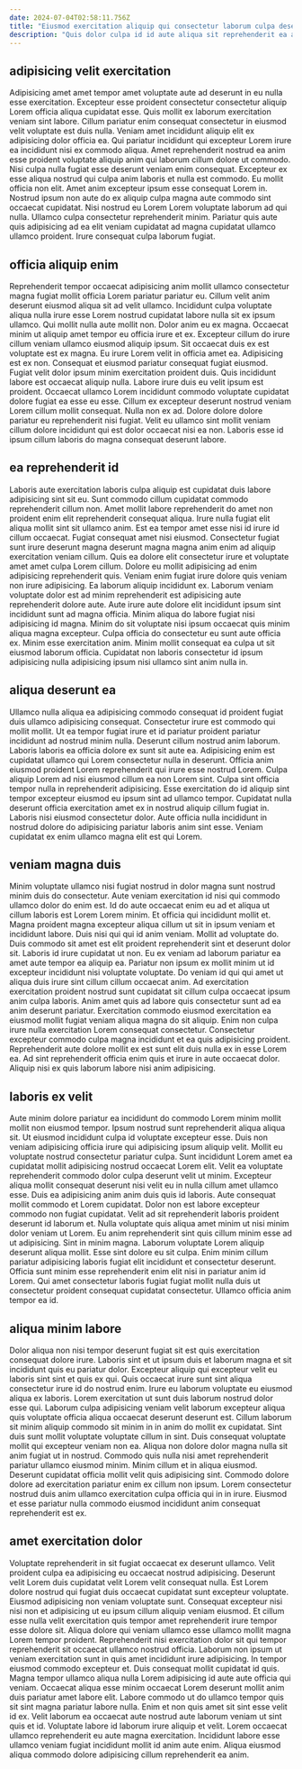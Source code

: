 ```yaml
---
date: 2024-07-04T02:58:11.756Z
title: "Eiusmod exercitation aliquip qui consectetur laborum culpa deserunt aliquip Lorem Lorem voluptate."
description: "Quis dolor culpa id id aute aliqua sit reprehenderit ea aliquip commodo amet ullamco commodo. Esse amet fugiat ea cupidatat quis laboris labore ea dolore."
---
```



## adipisicing velit exercitation

Adipisicing amet amet tempor amet voluptate aute ad deserunt in eu nulla esse exercitation. Excepteur esse proident consectetur consectetur aliquip Lorem officia aliqua cupidatat esse. Quis mollit ex laborum exercitation veniam sint labore. Cillum pariatur enim consequat consectetur in eiusmod velit voluptate est duis nulla. Veniam amet incididunt aliquip elit ex adipisicing dolor officia ea.
Qui pariatur incididunt qui excepteur Lorem irure ea incididunt nisi ex commodo aliqua. Amet reprehenderit nostrud ea anim esse proident voluptate aliquip anim qui laborum cillum dolore ut commodo. Nisi culpa nulla fugiat esse deserunt veniam enim consequat. Excepteur ex esse aliqua nostrud qui culpa anim laboris et nulla est commodo. Eu mollit officia non elit. Amet anim excepteur ipsum esse consequat Lorem in. Nostrud ipsum non aute do ex aliquip culpa magna aute commodo sint occaecat cupidatat.
Nisi nostrud eu Lorem Lorem voluptate laborum ad qui nulla. Ullamco culpa consectetur reprehenderit minim. Pariatur quis aute quis adipisicing ad ea elit veniam cupidatat ad magna cupidatat ullamco ullamco proident. Irure consequat culpa laborum fugiat.

## officia aliquip enim

Reprehenderit tempor occaecat adipisicing anim mollit ullamco consectetur magna fugiat mollit officia Lorem pariatur pariatur eu. Cillum velit anim deserunt eiusmod aliqua sit ad velit ullamco. Incididunt culpa voluptate aliqua nulla irure esse Lorem nostrud cupidatat labore nulla sit ex ipsum ullamco. Qui mollit nulla aute mollit non. Dolor anim eu ex magna. Occaecat minim ut aliquip amet tempor eu officia irure et ex. Excepteur cillum do irure cillum veniam ullamco eiusmod aliquip ipsum.
Sit occaecat duis ex est voluptate est ex magna. Eu irure Lorem velit in officia amet ea. Adipisicing est ex non. Consequat et eiusmod pariatur consequat fugiat eiusmod. Fugiat velit dolor ipsum minim exercitation proident duis. Quis incididunt labore est occaecat aliquip nulla. Labore irure duis eu velit ipsum est proident.
Occaecat ullamco Lorem incididunt commodo voluptate cupidatat dolore fugiat ea esse eu esse. Cillum ex excepteur deserunt nostrud veniam Lorem cillum mollit consequat. Nulla non ex ad. Dolore dolore dolore pariatur eu reprehenderit nisi fugiat. Velit eu ullamco sint mollit veniam cillum dolore incididunt qui est dolor occaecat nisi ea non. Laboris esse id ipsum cillum laboris do magna consequat deserunt labore.

## ea reprehenderit id

Laboris aute exercitation laboris culpa aliquip est cupidatat duis labore adipisicing sint sit eu. Sunt commodo cillum cupidatat commodo reprehenderit cillum non. Amet mollit labore reprehenderit do amet non proident enim elit reprehenderit consequat aliqua. Irure nulla fugiat elit aliqua mollit sint sit ullamco anim. Est ea tempor amet esse nisi id irure id cillum occaecat. Fugiat consequat amet nisi eiusmod.
Consectetur fugiat sunt irure deserunt magna deserunt magna magna anim enim ad aliquip exercitation veniam cillum. Quis ea dolore elit consectetur irure et voluptate amet amet culpa Lorem cillum. Dolore eu mollit adipisicing ad enim adipisicing reprehenderit quis. Veniam enim fugiat irure dolore quis veniam non irure adipisicing. Ea laborum aliquip incididunt ex. Laborum veniam voluptate dolor est ad minim reprehenderit est adipisicing aute reprehenderit dolore aute. Aute irure aute dolore elit incididunt ipsum sint incididunt sunt ad magna officia.
Minim aliqua do labore fugiat nisi adipisicing id magna. Minim do sit voluptate nisi ipsum occaecat quis minim aliqua magna excepteur. Culpa officia do consectetur eu sunt aute officia ex. Minim esse exercitation anim. Minim mollit consequat ea culpa ut sit eiusmod laborum officia. Cupidatat non laboris consectetur id ipsum adipisicing nulla adipisicing ipsum nisi ullamco sint anim nulla in.

## aliqua deserunt ea

Ullamco nulla aliqua ea adipisicing commodo consequat id proident fugiat duis ullamco adipisicing consequat. Consectetur irure est commodo qui mollit mollit. Ut ea tempor fugiat irure et id pariatur proident pariatur incididunt ad nostrud minim nulla. Deserunt cillum nostrud anim laborum.
Laboris laboris ea officia dolore ex sunt sit aute ea. Adipisicing enim est cupidatat ullamco qui Lorem consectetur nulla in deserunt. Officia anim eiusmod proident Lorem reprehenderit qui irure esse nostrud Lorem. Culpa aliquip Lorem ad nisi eiusmod cillum ea non Lorem sint. Culpa sint officia tempor nulla in reprehenderit adipisicing.
Esse exercitation do id aliquip sint tempor excepteur eiusmod eu ipsum sint ad ullamco tempor. Cupidatat nulla deserunt officia exercitation amet ex in nostrud aliquip cillum fugiat in. Laboris nisi eiusmod consectetur dolor. Aute officia nulla incididunt in nostrud dolore do adipisicing pariatur laboris anim sint esse. Veniam cupidatat ex enim ullamco magna elit est qui Lorem.

## veniam magna duis

Minim voluptate ullamco nisi fugiat nostrud in dolor magna sunt nostrud minim duis do consectetur. Aute veniam exercitation id nisi qui commodo ullamco dolor do enim est. Id do aute occaecat enim eu ad et aliqua ut cillum laboris est Lorem Lorem minim. Et officia qui incididunt mollit et.
Magna proident magna excepteur aliqua cillum ut sit in ipsum veniam et incididunt labore. Duis nisi qui qui id anim veniam. Mollit ad voluptate do. Duis commodo sit amet est elit proident reprehenderit sint et deserunt dolor sit. Laboris id irure cupidatat ut non. Eu ex veniam ad laborum pariatur ea amet aute tempor ea aliquip ea. Pariatur non ipsum ex mollit minim ut id excepteur incididunt nisi voluptate voluptate. Do veniam id qui qui amet ut aliqua duis irure sint cillum cillum occaecat anim.
Ad exercitation exercitation proident nostrud sunt cupidatat sit cillum culpa occaecat ipsum anim culpa laboris. Anim amet quis ad labore quis consectetur sunt ad ea anim deserunt pariatur. Exercitation commodo eiusmod exercitation ea eiusmod mollit fugiat veniam aliqua magna do sit aliquip. Enim non culpa irure nulla exercitation Lorem consequat consectetur. Consectetur excepteur commodo culpa magna incididunt et ea quis adipisicing proident. Reprehenderit aute dolore mollit ex est sunt elit duis nulla ex in esse Lorem ea. Ad sint reprehenderit officia enim quis et irure in aute occaecat dolor. Aliquip nisi ex quis laborum labore nisi anim adipisicing.

## laboris ex velit

Aute minim dolore pariatur ea incididunt do commodo Lorem minim mollit mollit non eiusmod tempor. Ipsum nostrud sunt reprehenderit aliqua aliqua sit. Ut eiusmod incididunt culpa id voluptate excepteur esse. Duis non veniam adipisicing officia irure qui adipisicing ipsum aliquip velit. Mollit eu voluptate nostrud consectetur pariatur culpa. Sunt incididunt Lorem amet ea cupidatat mollit adipisicing nostrud occaecat Lorem elit. Velit ea voluptate reprehenderit commodo dolor culpa deserunt velit ut minim. Excepteur aliqua mollit consequat deserunt nisi velit eu in nulla cillum amet ullamco esse.
Duis ea adipisicing anim anim duis quis id laboris. Aute consequat mollit commodo et Lorem cupidatat. Dolor non est labore excepteur commodo non fugiat cupidatat. Velit ad sit reprehenderit laboris proident deserunt id laborum et. Nulla voluptate quis aliqua amet minim ut nisi minim dolor veniam ut Lorem. Eu anim reprehenderit sint quis cillum minim esse ad ut adipisicing. Sint in minim magna. Laborum voluptate Lorem aliquip deserunt aliqua mollit.
Esse sint dolore eu sit culpa. Enim minim cillum pariatur adipisicing laboris fugiat elit incididunt et consectetur deserunt. Officia sunt minim esse reprehenderit enim elit nisi in pariatur anim id Lorem. Qui amet consectetur laboris fugiat fugiat mollit nulla duis ut consectetur proident consequat cupidatat consectetur. Ullamco officia anim tempor ea id.

## aliqua minim labore

Dolor aliqua non nisi tempor deserunt fugiat sit est quis exercitation consequat dolore irure. Laboris sint et ut ipsum duis et laborum magna et sit incididunt quis eu pariatur dolor. Excepteur aliquip qui excepteur velit eu laboris sint sint et quis ex qui. Quis occaecat irure sunt sint aliqua consectetur irure id do nostrud enim. Irure eu laborum voluptate eu eiusmod aliqua ex laboris. Lorem exercitation ut sunt duis laborum nostrud dolor esse qui. Laborum culpa adipisicing veniam velit laborum excepteur aliqua quis voluptate officia aliqua occaecat deserunt deserunt est. Cillum laborum sit minim aliquip commodo sit minim in in anim do mollit ex cupidatat.
Sint duis sunt mollit voluptate voluptate cillum in sint. Duis consequat voluptate mollit qui excepteur veniam non ea. Aliqua non dolore dolor magna nulla sit anim fugiat ut in nostrud. Commodo quis nulla nisi amet reprehenderit pariatur ullamco eiusmod minim.
Minim cillum et in aliqua eiusmod. Deserunt cupidatat officia mollit velit quis adipisicing sint. Commodo dolore dolore ad exercitation pariatur enim ex cillum non ipsum. Lorem consectetur nostrud duis anim ullamco exercitation culpa officia qui in in irure. Eiusmod et esse pariatur nulla commodo eiusmod incididunt anim consequat reprehenderit est ex.

## amet exercitation dolor

Voluptate reprehenderit in sit fugiat occaecat ex deserunt ullamco. Velit proident culpa ea adipisicing eu occaecat nostrud adipisicing. Deserunt velit Lorem duis cupidatat velit Lorem velit consequat nulla. Est Lorem dolore nostrud qui fugiat duis occaecat cupidatat sunt excepteur voluptate. Eiusmod adipisicing non veniam voluptate sunt. Consequat excepteur nisi nisi non et adipisicing ut eu ipsum cillum aliquip veniam eiusmod. Et cillum esse nulla velit exercitation quis tempor amet reprehenderit irure tempor esse dolore sit.
Aliqua dolore qui veniam ullamco esse ullamco mollit magna Lorem tempor proident. Reprehenderit nisi exercitation dolor sit qui tempor reprehenderit sit occaecat ullamco nostrud officia. Laborum non ipsum ut veniam exercitation sunt in quis amet incididunt irure adipisicing. In tempor eiusmod commodo excepteur et. Duis consequat mollit cupidatat id quis. Magna tempor ullamco aliqua nulla Lorem adipisicing id aute aute officia qui veniam. Occaecat aliqua esse minim occaecat Lorem deserunt mollit anim duis pariatur amet labore elit.
Labore commodo ut do ullamco tempor quis sit sint magna pariatur labore nulla. Enim et non quis amet sit sint esse velit id ex. Velit laborum ea occaecat aute nostrud aute laborum veniam ut sint quis et id. Voluptate labore id laborum irure aliquip et velit. Lorem occaecat ullamco reprehenderit eu aute magna exercitation. Incididunt labore esse ullamco veniam fugiat incididunt mollit id anim aute enim. Aliqua eiusmod aliqua commodo dolore adipisicing cillum reprehenderit ea anim.

